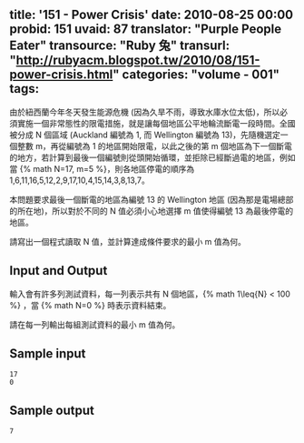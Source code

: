 title: '151 - Power Crisis'
date: 2010-08-25 00:00
probid: 151
uvaid: 87
translator: "Purple People Eater"
transource: "Ruby 兔"
transurl: "http://rubyacm.blogspot.tw/2010/08/151-power-crisis.html"
categories: "volume - 001"
tags:
---

由於紐西蘭今年冬天發生能源危機 (因為久旱不雨，導致水庫水位太低)，所以必須實施一個非常態性的限電措施，就是讓每個地區公平地輪流斷電一段時間。全國被分成 N 個區域 (Auckland 編號為 1, 而 Wellington 編號為 13)，先隨機選定一個整數 m，再從編號為 1 的地區開始限電，以此之後的第 m 個地區為下一個斷電的地方，若計算到最後一個編號則從頭開始循環，並拒除已經斷過電的地區，例如當 {% math N=17, m=5 %}，則各地區停電的順序為 1,6,11,16,5,12,2,9,17,10,4,15,14,3,8,13,7。

本問題要求最後一個斷電的地區為編號 13 的 Wellington 地區 (因為那是電場總部的所在地)，所以對於不同的 N 值必須小心地選擇 m 值使得編號 13 為最後停電的地區。

請寫出一個程式讀取 N 值，並計算達成條件要求的最小 m 值為何。

<!-- more -->

## Input and Output ##

輸入會有許多列測試資料，每一列表示共有 N 個地區，{% math 1\leq{N} < 100 %} ，當 {% math N=0 %} 時表示資料結束。

請在每一列輸出每組測試資料的最小 m 值為何。

## Sample input ##

	17
	0

## Sample output ##

	7